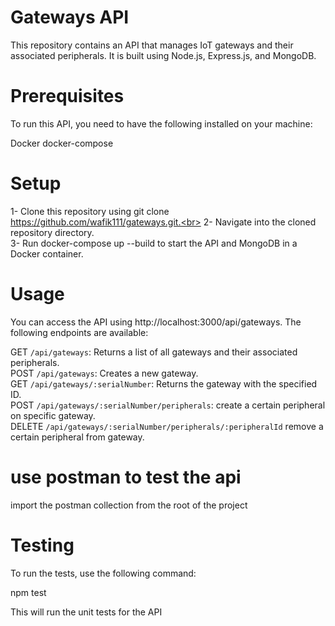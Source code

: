 # Gateways API
<p>This repository contains an API that manages IoT gateways and their associated peripherals. It is built using Node.js, 
Express.js, and MongoDB.</p>


# Prerequisites
<p>To run this API, you need to have the following installed on your machine:</p>

Docker
docker-compose

# Setup
1- Clone this repository using git clone https://github.com/wafik111/gateways.git.<br>
2- Navigate into the cloned repository directory.<br>
3- Run docker-compose up --build to start the API and MongoDB in a Docker container.<br>


# Usage
You can access the API using http://localhost:3000/api/gateways. The following endpoints are available:

GET `/api/gateways`: Returns a list of all gateways and their associated peripherals.<br>
POST `/api/gateways`: Creates a new gateway.<br>
GET `/api/gateways/:serialNumber`: Returns the gateway with the specified ID.<br>
POST `/api/gateways/:serialNumber/peripherals`: create a certain peripheral on specific gateway.<br>
DELETE `/api/gateways/:serialNumber/peripherals/:peripheralId` remove a certain peripheral from gateway.<br>

# use postman to test the api 
import the postman collection from the root of the project


# Testing
To run the tests, use the following command:

npm test

This will run the unit tests for the API

